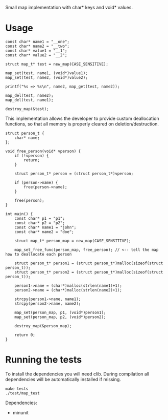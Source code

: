 Small map implementation with char* keys and void* values.

Usage
=====

```
const char* name1 = "__one";
const char* name2 = "__two";
const char* value1 = "__1";
const char* value2 = "__2";

struct map_t* test = new_map(CASE_SENSITIVE);

map_set(test, name1, (void*)value1);
map_set(test, name2, (void*)value2);

printf("%s => %s\n", name2, map_get(test, name2));

map_del(test, name2);
map_del(test, name1);

destroy_map(&test);
```

This implementation allows the developer to provide custom deallocation functions, so that all memory is properly cleared on deletion/destruction.

```
struct person_t {
    char* name;
};

void free_person(void* vperson) {
    if (!vperson) {
        return;
    }

    struct person_t* person = (struct person_t*)vperson;

    if (person->name) {
        free(person->name);
    }

    free(person);
}

int main() {
    const char* p1 = "p1";
    const char* p2 = "p2";
    const char* name1 = "john";
    const char* name2 = "doe";

    struct map_t* person_map = new_map(CASE_SENSITIVE);

    map_set_free_func(person_map, free_person); // <-- tell the map how to deallocate each person

    struct person_t* person1 = (struct person_t*)malloc(sizeof(struct person_t));
    struct person_t* person2 = (struct person_t*)malloc(sizeof(struct person_t));

    person1->name = (char*)malloc(strlen(name1)+1);
    person2->name = (char*)malloc(strlen(name2)+1);

    strcpy(person1->name, name1);
    strcpy(person2->name, name2);

    map_set(person_map, p1, (void*)person1);
    map_set(person_map, p2, (void*)person2);

    destroy_map(&person_map);

    return 0;
}
```



Running the tests
=============

To install the dependencies you will need clib. During compilation all dependencies will be automatically installed if missing.

```
make tests
./test/map_test
```

Dependencies:

* minunit
